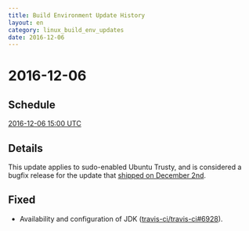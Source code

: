 ```yaml
---
title: Build Environment Update History
layout: en
category: linux_build_env_updates
date: 2016-12-06
---
```


# 2016-12-06

## Schedule

[2016-12-06 15:00 UTC](http://everytimezone.com/#2016-12-6,180,cn3)


## Details

This update applies to sudo-enabled Ubuntu Trusty, and is considered a bugfix
release for the update that [shipped on December
2nd](/user/build-environment-updates/2016-12-02/).

## Fixed

- Availability and configuration of JDK ([travis-ci/travis-ci#6928](https://github.com/travis-ci/travis-ci/issues/6928)).
